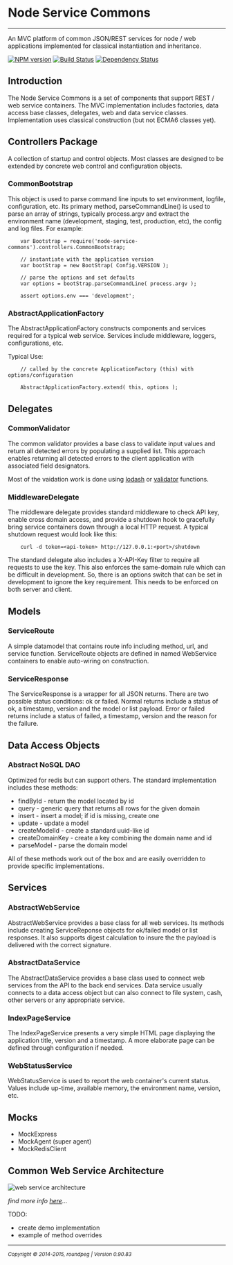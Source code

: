 # Node Service Commons
- - -
An MVC platform of common JSON/REST services for node / web applications implemented for classical instantiation and inheritance.

[![NPM version](https://badge.fury.io/js/node-service-commons.svg)](http://badge.fury.io/js/node-service-commons) [![Build Status](https://travis-ci.org/darrylwest/node-service-commons.svg?branch=master)](https://travis-ci.org/darrylwest/node-service-commons) [![Dependency Status](https://david-dm.org/darrylwest/node-service-commons.svg)](https://david-dm.org/darrylwest/node-service-commons)

## Introduction

The Node Service Commons is a set of components that support REST / web service containers.  The MVC implementation includes factories, data access base classes, delegates, web and data service classes.  Implementation uses classical construction (but not ECMA6 classes yet).

## Controllers Package

A collection of startup and control objects.  Most classes are designed to be extended by concrete web control and configuration objects.

### CommonBootstrap

This object is used to parse command line inputs to set environment, logfile, configuration, etc.  Its primary method, parseCommandLine() is used to parse an array of strings, typically process.argv and extract the environment name (development, staging, test, production, etc), the config and log files.  For example:

~~~
	var Bootstrap = require('node-service-commons').controllers.CommonBootstrap;

    // instantiate with the application version
	var bootStrap = new BootStrap( Config.VERSION );

    // parse the options and set defaults
    var options = bootStrap.parseCommandLine( process.argv );

    assert options.env === 'development';
~~~


### AbstractApplicationFactory

The AbstractApplicationFactory constructs components and services required for a typical web service.  Services include middleware, loggers, configurations, etc.

Typical Use:

~~~
	// called by the concrete ApplicationFactory (this) with options/configuration

	AbstractApplicationFactory.extend( this, options );
~~~


## Delegates

### CommonValidator

The common validator provides a base class to validate input values and return all detected errors by populating a supplied list.  This approach enables returning all detected errors to the client application with associated field designators.

Most of the vaidation work is done using [lodash](http://lodash.com/) or [validator](https://github.com/chriso/validator.js) functions.

### MiddlewareDelegate

The middleware delegate provides standard middleware to check API key, enable cross domain access, and provide a shutdown hook to gracefully bring service containers down through a local HTTP request.  A typical shutdown request would look like this:

~~~
	curl -d token=<api-token> http://127.0.0.1:<port>/shutdown
~~~

The standard delegate also includes a X-API-Key filter to require all requests to use the key.  This also enforces the same-domain rule which can be difficult in development.  So, there is an options switch that can be set in development to ignore the key requirement.  This needs to be enforced on both server and client.

## Models

### ServiceRoute

A simple datamodel that contains route info including method, url, and service function.  ServiceRoute objects are defined in named WebService containers to enable auto-wiring on construction.

### ServiceResponse

The ServiceResponse is a wrapper for all JSON returns.  There are two possible status conditions: ok or failed.  Normal returns include a status of ok, a timestamp, version and the model or list payload.  Error or failed returns include a status of failed, a timestamp, version and the reason for the failure.

## Data Access Objects

### Abstract NoSQL DAO

Optimized for redis but can support others.  The standard implementation includes these methods:

- findById - return the model located by id
- query - generic query that returns all rows for the given domain
- insert - insert a model; if id is missing, create one
- update - update a model
- createModelId - create a standard uuid-like id
- createDomainKey - create a key combining the domain name and id
- parseModel - parse the domain model

All of these methods work out of the box and are easily overridden to provide specific implementations.

## Services

### AbstractWebService

AbstractWebService provides a base class for all web services.  Its methods include creating ServiceReponse objects for ok/failed model or list responses.  It also supports digest calculation to insure the the payload is delivered with the correct signature.

### AbstractDataService

The AbstractDataService provides a base class used to connect web services from the API to the back end services.  Data service usually connects to a data access object but can also connect to file system, cash, other servers or any appropriate service.

### IndexPageService

The IndexPageService presents a very simple HTML page displaying the application title, version and a timestamp.  A more elaborate page can be defined through configuration if needed.

### WebStatusService

WebStatusService is used to report the web container's current status.  Values include up-time, available memory, the environment name, version, etc.

## Mocks

- MockExpress
- MockAgent (super agent)
- MockRedisClient

## Common Web Service Architecture

![web service architecture](http://blog.raincitysoftware.com/images/web-service-architecture.png)

_find more info [here](http://blog.raincitysoftware.com/A-Common-Service-Library-for-Node/)..._

TODO:
- create demo implementation
- example of method overrides

- - -
<p><small><em>Copyright © 2014-2015, roundpeg | Version 0.90.83</em></small></p>
